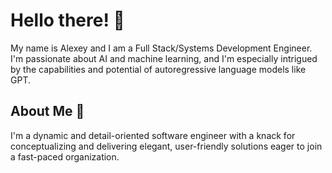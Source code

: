 # Hello there! 👋

My name is Alexey and I am a Full Stack/Systems Development Engineer. I'm passionate about AI and machine learning, and I'm especially intrigued by the capabilities and potential of autoregressive language models like GPT.

## About Me 🚀

I'm a dynamic and detail-oriented software engineer with a knack for conceptualizing and delivering elegant, user-friendly solutions eager to join a fast-paced organization.
